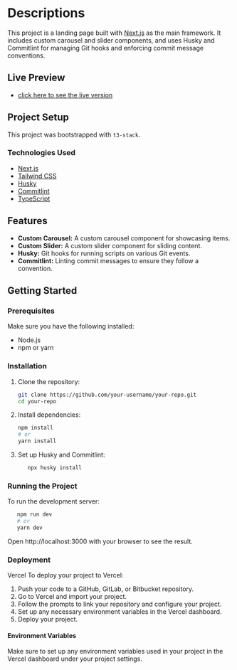 # Descriptions

This project is a landing page built with [Next.js](https://nextjs.org) as the main framework. It includes custom carousel and slider components, and uses Husky and Commitlint for managing Git hooks and enforcing commit message conventions.

## Live Preview

- [click here to see the live version](https://bc-assessment-363i.vercel.app/)

## Project Setup

This project was bootstrapped with `t3-stack`.

### Technologies Used

- [Next.js](https://nextjs.org)
- [Tailwind CSS](https://tailwindcss.com)
- [Husky](https://typicode.github.io/husky/#/)
- [Commitlint](https://commitlint.js.org/#/)
- [TypeScript](https://www.typescriptlang.org/)

## Features

- **Custom Carousel:** A custom carousel component for showcasing items.
- **Custom Slider:** A custom slider component for sliding content.
- **Husky:** Git hooks for running scripts on various Git events.
- **Commitlint:** Linting commit messages to ensure they follow a convention.

## Getting Started

### Prerequisites

Make sure you have the following installed:

- Node.js
- npm or yarn

### Installation

1. Clone the repository:

   ```sh
   git clone https://github.com/your-username/your-repo.git
   cd your-repo
   ```

2. Install dependencies:

   ```sh
   npm install
   # or
   yarn install
   ```

3. Set up Husky and Commitlint:

   ```sh
      npx husky install
   ```

### Running the Project

To run the development server:

```sh
   npm run dev
   # or
   yarn dev
```

Open http://localhost:3000 with your browser to see the result.

### Deployment

Vercel
To deploy your project to Vercel:

1. Push your code to a GitHub, GitLab, or Bitbucket repository.
2. Go to Vercel and import your project.
3. Follow the prompts to link your repository and configure your project.
4. Set up any necessary environment variables in the Vercel dashboard.
5. Deploy your project.

#### Environment Variables

Make sure to set up any environment variables used in your project in the Vercel dashboard under your project settings.

